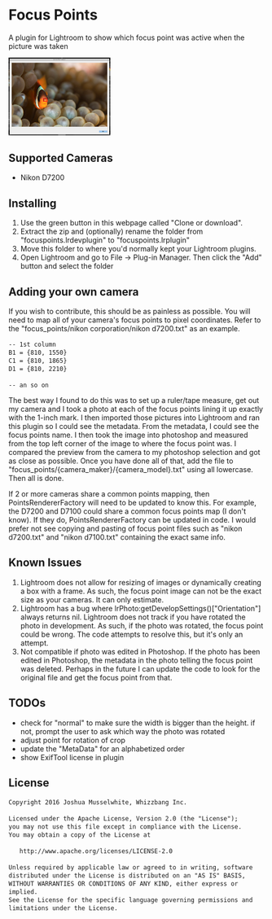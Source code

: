 Focus Points
=======

A plugin for Lightroom to show which focus point was active when the picture was taken

<img src="screens/sample.png" alt="Screenshot" style="width: 200px;"/>



Supported Cameras
--------
* Nikon D7200


Installing
--------
1. Use the green button in this webpage called "Clone or download". 
2. Extract the zip and (optionally) rename the folder from "focuspoints.lrdevplugin" to "focuspoints.lrplugin" 
3. Move this folder to where you'd normally kept your Lightroom plugins.
4. Open Lightroom and go to File -> Plug-in Manager. Then click the "Add" button and select the folder


Adding your own camera
--------
If you wish to contribute, this should be as painless as possible. You will need to map all of your camera's focus points to pixel coordinates. Refer to the "focus_points/nikon corporation/nikon d7200.txt" as an example. 
```
-- 1st column
B1 = {810, 1550}
C1 = {810, 1865}
D1 = {810, 2210}

-- an so on
```
The best way I found to do this was to set up a ruler/tape measure, get out my camera and I took a photo at each of the focus points lining it up exactly with the 1-inch mark. I then imported those pictures into Lightroom and ran this plugin so I could see the metadata. From the metadata, I could see the focus points name. I then took the image into photoshop and measured from the top left corner of the image to where the focus point was. I compared the preview from the camera to my photoshop selection and got as close as possible. Once you have done all of that, add the file to "focus_points/{camera_maker}/{camera_model}.txt" using all lowercase. Then all is done. 

If 2 or more cameras share a common points mapping, then PointsRendererFactory will need to be updated to know this. For example, the D7200 and D7100 could share a common focus points map (I don't know). If they do, PointsRendererFactory can be updated in code. I would prefer not see copying and pasting of focus point files such as "nikon d7200.txt" and "nikon d7100.txt" containing the exact same info. 


Known Issues
--------
1. Lightroom does not allow for resizing of images or dynamically creating a box with a frame. As such, 
the focus point image can not be the exact size as your cameras. It can only estimate. 
2. Lightroom has a bug where lrPhoto:getDevelopSettings()["Orientation"] always returns nil. Lightroom does not
track if you have rotated the photo in development. As such, if the photo was rotated, the focus point could be 
wrong. The code attempts to resolve this, but it's only an attempt. 
3. Not compatible if photo was edited in Photoshop. If the photo has been edited in Photoshop, the metadata in the photo telling the focus point was deleted. Perhaps in the future I can update the code to look for the original file and get the focus point from that. 


TODOs
--------
 * check for "normal" to make sure the width is bigger than the height. if not, prompt
  the user to ask which way the photo was rotated
 * adjust point for rotation of crop
 * update the "MetaData" for an alphabetized order
 * show ExifTool license in plugin 


License
--------

    Copyright 2016 Joshua Musselwhite, Whizzbang Inc.

    Licensed under the Apache License, Version 2.0 (the "License");
    you may not use this file except in compliance with the License.
    You may obtain a copy of the License at

       http://www.apache.org/licenses/LICENSE-2.0

    Unless required by applicable law or agreed to in writing, software
    distributed under the License is distributed on an "AS IS" BASIS,
    WITHOUT WARRANTIES OR CONDITIONS OF ANY KIND, either express or implied.
    See the License for the specific language governing permissions and
    limitations under the License.

